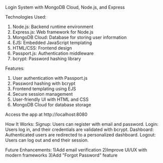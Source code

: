 Login System with MongoDB Cloud, Node.js, and Express

Technologies Used:
1) Node.js: Backend runtime environment
2) Express.js: Web framework for Node.js
3) MongoDB Cloud: Database for storing user information
4) EJS: Embedded JavaScript templating
5) HTML/CSS: Frontend design
6) Passport.js: Authentication middleware
7) bcrypt: Password hashing library

Features:
1) User authentication with Passport.js
2) Password hashing with bcrypt
3) Frontend templating using EJS
4) Secure session management
5) User-friendly UI with HTML and CSS
6) MongoDB Cloud for database storage
   
Access the app at http://localhost:8080

How It Works:
Signup: Users can register with email and password.
Login: Users log in, and their credentials are validated with bcrypt.
Dashboard: Authenticated users are redirected to a personalized dashboard.
Logout: Users can log out and end their session.

Future Enhancements:
1)Add email verification
2)Improve UI/UX with modern frameworks
3)Add "Forgot Password" feature
